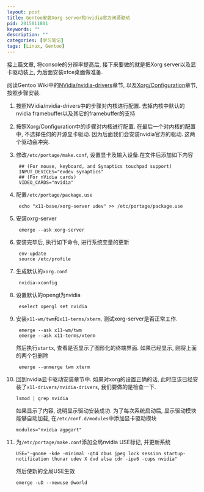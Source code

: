 ```yaml
---
layout: post
title: Gentoo安装Xorg server和nvidia官方闭源驱动
pid: 2015011801
keywords: ""
description: ""
categories: [学习笔记]
tags: [Linux, Gentoo]
---
```

接上篇文章, 将console的分辨率提高后, 接下来要做的就是把Xorg server以及显卡驱动装上, 为后面安装xfce桌面做准备.

阅读Gentoo Wiki中的[NVidia/nvidia-drivers](https://wiki.gentoo.org/wiki/NVidia/nvidia-drivers)章节, 以及[Xorg/Configuration](https://wiki.gentoo.org/wiki/Xorg/Configuration)章节, 按照步骤安装.

1. 按照NVidia/nvidia-drivers中的步骤对内核进行配置. 去掉内核中默认的nvidia framebuffer以及其它的framebuffer的支持
2. 按照Xorg/Configuration中的步骤对内核进行配置. 在最后一个对内核的配置中, 不选择任何的开源显卡驱动. 因为后面我们会安装nvidia官方的驱动. 这两个驱动会冲突.
3. 修改`/etc/portage/make.conf`, 设置显卡及输入设备.在文件后添加如下内容

        ## (For mouse, keyboard, and Synaptics touchpad support)
        INPUT_DEVICES="evdev synaptics"
        ## (For nVidia cards)
        VIDEO_CARDS="nvidia"

4. 配置`/etc/portage/package.use`

        echo "x11-base/xorg-server udev" >> /etc/portage/package.use

5. 安装oxrg-server

        emerge --ask xorg-server

6. 安装完毕后, 执行如下命令, 进行系统变量的更新

        env-update
        source /etc/profile

7. 生成默认的`xorg.conf`

        nvidia-xconfig

8. 设置默认的opengl为nvidia

        eselect opengl set nvidia

9. 安装`x11-wm/twm`和`x11-terms/xterm`, 测试xorg-server是否正常工作.

        emerge --ask x11-wm/twm
        emerge --ask x11-terms/xterm
    然后执行`startx`, 查看是否显示了图形化的终端界面. 如果已经显示, 刚将上面的两个包删除

        emerge --unmerge twm xterm

10. 回到nvidia显卡驱动安装章节中. 如果对xorg的设置正确的话, 此时应该已经安装了`x11-drivers/nvidia-drivers`, 我们要做的是检查一下.

        lsmod | grep nvidia
    如果显示了内容, 说明显示驱动安装成功. 为了每次系统启动后, 显示驱动模块能够自动加载, 在`/etc/conf.d/modules`中添加显卡驱动模块

        modules="nvidia agpgart"

11. 为`/etc/portage/make.conf`添加全局nvidia USE标记, 并更新系统

        USE="-gnome -kde -minimal -qt4 dbus jpeg lock session startup-notification thunar udev X dvd alsa cdr -ipv6 -cups nvidia"
    然后使新的全局USE生效

        emerge -uD --newuse @world
